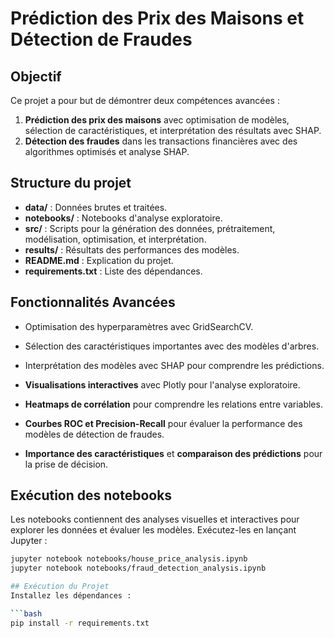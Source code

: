 # Prédiction des Prix des Maisons et Détection de Fraudes

## Objectif
Ce projet a pour but de démontrer deux compétences avancées :
1. **Prédiction des prix des maisons** avec optimisation de modèles, sélection de caractéristiques, et interprétation des résultats avec SHAP.
2. **Détection des fraudes** dans les transactions financières avec des algorithmes optimisés et analyse SHAP.

## Structure du projet
- **data/** : Données brutes et traitées.
- **notebooks/** : Notebooks d'analyse exploratoire.
- **src/** : Scripts pour la génération des données, prétraitement, modélisation, optimisation, et interprétation.
- **results/** : Résultats des performances des modèles.
- **README.md** : Explication du projet.
- **requirements.txt** : Liste des dépendances.

## Fonctionnalités Avancées
- Optimisation des hyperparamètres avec GridSearchCV.
- Sélection des caractéristiques importantes avec des modèles d'arbres.
- Interprétation des modèles avec SHAP pour comprendre les prédictions.

- **Visualisations interactives** avec Plotly pour l'analyse exploratoire.
- **Heatmaps de corrélation** pour comprendre les relations entre variables.
- **Courbes ROC et Precision-Recall** pour évaluer la performance des modèles de détection de fraudes.
- **Importance des caractéristiques** et **comparaison des prédictions** pour la prise de décision.

## Exécution des notebooks
Les notebooks contiennent des analyses visuelles et interactives pour explorer les données et évaluer les modèles. Exécutez-les en lançant Jupyter :

```bash
jupyter notebook notebooks/house_price_analysis.ipynb
jupyter notebook notebooks/fraud_detection_analysis.ipynb

## Exécution du Projet
Installez les dépendances :

```bash
pip install -r requirements.txt
